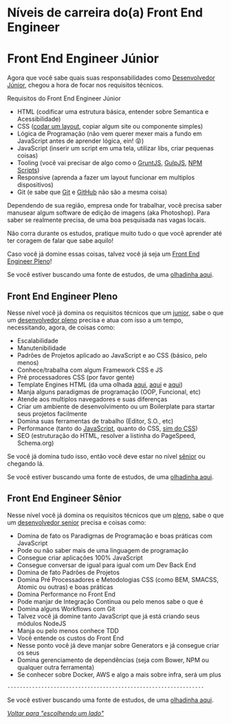 # Níveis de carreira do(a) Front End Engineer

# Front End Engineer Júnior

Agora que você sabe quais suas responsabilidades como [Desenvolvedor Júnior](/translations/pt-br/developer/levels/junior.md), chegou a hora de focar nos requisitos técnicos.

Requisitos do Front End Engineer Júnior

* HTML (codificar uma estrutura básica, entender sobre Semantica e Acessibilidade)
* CSS ([codar um layout](http://pt-br.learnlayout.com/), copiar algum site ou componente simples)
* Lógica de Programação (não vem querer mexer mais a fundo em JavaScript antes de aprender lógica, ein! :stuck_out_tongue_closed_eyes:)
* JavaScript (inserir um script em uma tela, utilizar libs, criar pequenas coisas)
* Tooling (você vai precisar de algo como o [GruntJS](http://gruntjs.com/), [GulpJS](http://gulpjs.com/), [NPM Scripts](https://docs.npmjs.com/misc/scripts))
* Responsive (aprenda a fazer um layout funcionar em multiplos dispositivos)
* Git (e sabe que [Git](https://git-scm.com/) e [GitHub](http://github.com/) não são a mesma coisa)

Dependendo de sua região, empresa onde for trabalhar, você precisa saber manusear algum software de edição de imagens (aka Photoshop). Para saber se realmente precisa, de uma boa pesquisada nas vagas locais.

Não corra durante os estudos, pratique muito tudo o que você aprender até ter coragem de falar que sabe aquilo!

Caso você já domine essas coisas, talvez você já seja um [Front End Engineer Pleno](./pleno.md)!

Se você estiver buscando uma fonte de estudos, de uma [olhadinha aqui](/translations/pt-br/study-guides/README.md).

## Front End Engineer Pleno

Nesse nível você já domina os requisitos técnicos que um [junior](./junior.md), sabe o que um [desenvolvedor pleno](/translations/pt-br/developer/levels/pleno.md) precisa e atua com isso a um tempo, necessitando, agora, de coisas como:

* Escalabilidade
* Manutenibilidade
* Padrões de Projetos aplicado ao JavaScript e ao CSS (básico, pelo menos)
* Conhece/trabalha com algum Framework CSS e JS
* Pré processadores CSS (por favor gente)
* Template Engines HTML (da uma olhada [aqui](https://developer.mozilla.org/en-US/docs/JavaScript_templates), [aqui](http://www.sitepoint.com/overview-javascript-templating-engines/) e [aqui](https://garann.github.io/template-chooser/))
* Manja alguns paradigmas de programação (OOP, Funcional, etc)
* Atende aos multiplos navegadores e suas diferenças
* Criar um ambiente de desenvolvimento ou um Boilerplate para startar seus projetos facilmente
* Domina suas ferramentas de trabalho (Editor, S.O., etc)
* Performance (tanto do [JavaScript](https://www.smashingmagazine.com/2012/11/writing-fast-memory-efficient-javascript/), quanto do CSS, [sim do CSS](https://developer.mozilla.org/en-US/docs/Web/Guide/CSS/Writing_efficient_CSS))
* SEO (estruturação do HTML, resolver a listinha do PageSpeed, Schema.org)

Se você já domina tudo isso, então você deve estar no nível [sênior](./senior.md) ou chegando lá.

Se você estiver buscando uma fonte de estudos, de uma [olhadinha aqui](/translations/pt-br/study-guides/README.md).

## Front End Engineer Sênior

Nesse nível você já domina os requisitos técnicos que um [pleno](./pleno.md), sabe o que um [desenvolvedor senior](/translations/pt-br/developer/levels/senior.md) precisa e coisas como:

* Domina de fato os Paradigmas de Programação e boas práticas com JavaScript
* Pode ou não saber mais de uma linguagem de programação
* Consegue criar aplicações 100% JavaScript
* Consegue conversar de igual para igual com um Dev Back End
* Domina de fato Padrões de Projetos
* Domina Pré Processadores e Metodologias CSS (como BEM, SMACSS, Atomic ou outras) e boas práticas
* Domina Performance no Front End
* Pode manjar de Integração Continua ou pelo menos sabe o que é
* Domina alguns Workflows com Git
* Talvez você já domine tanto JavaScript que já está criando seus módulos NodeJS
* Manja ou pelo menos conhece TDD
* Você entende os custos do Front End
* Nesse ponto você já deve manjar sobre Generators e já consegue criar os seus
* Domina gerenciamento de dependências (seja com Bower, NPM ou qualquer outra ferramenta)
* Se conhecer sobre Docker, AWS e algo a mais sobre infra, será um plus

`----------------------------------------------------------------`

Se você estiver buscando uma fonte de estudos, de uma [olhadinha aqui](/translations/pt-br/study-guides.md).

*[Voltar para "escolhendo um lado"](/translations/pt-br/README.md#escolhendo-um-lado)*
